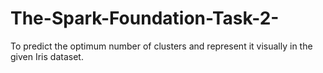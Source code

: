 # The-Spark-Foundation-Task-2-
To predict the optimum number of clusters and represent it visually in the given Iris dataset.
